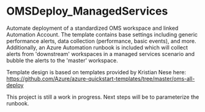 # OMSDeploy_ManagedServices
Automate deployment of a standardized OMS workspace and linked Automation Account.  The template contains base settings including generic performance alerts, data collection (performance, basic events), and more.  Additionally, an Azure Automation runbook is included which will collect alerts from 'downstream' workspaces in a managed services scenario and bubble the alerts to the 'master' workspace.  

Template design is based on templates provided by Kristian Nese here:  https://github.com/Azure/azure-quickstart-templates/tree/master/oms-all-deploy

This project is still a work in progress.  Next steps will be to parameterize the runbook.
